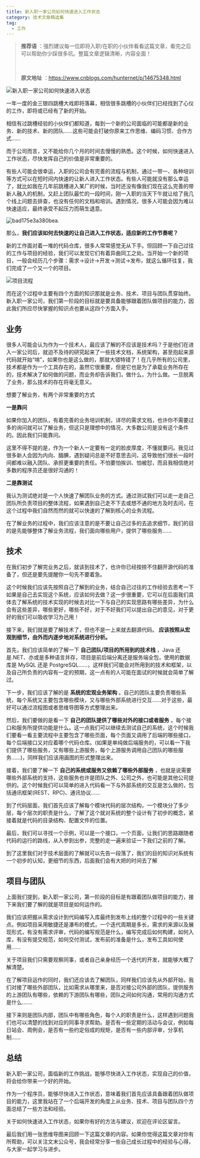 ```yaml
---
title: 新入职一家公司如何快速进入工作状态
category: 技术文章精选集
tag:
  - 工作
---
```


> **推荐语** ：强烈建议每一位即将入职/在职的小伙伴看看这篇文章，看完之后可以帮助你少踩很多坑。整篇文章逻辑清晰，内容全面！
>
> <br/>
>
> **原文地址** ：https://www.cnblogs.com/hunternet/p/14675348.html

![新入职一家公司如何快速进入状态](https://oss.javaguide.cn/github/javaguide/high-quality-technical-articles/work/%E6%96%B0%E5%85%A5%E8%81%8C%E4%B8%80%E5%AE%B6%E5%85%AC%E5%8F%B8%E5%A6%82%E4%BD%95%E5%BF%AB%E9%80%9F%E8%BF%9B%E5%85%A5%E7%8A%B6%E6%80%81.png)

一年一度的金三银四跳槽大戏即将落幕，相信很多跳槽的小伙伴们已经找到了心仪的工作，即将或已经有了新的开始。

相信有过跳槽经验的小伙伴们都知道，每到一个新的公司面临的可能都是新的业务、新的技术、新的团队......这些可能会打破你原来工作思维、编码习惯、合作方式......

而于公司而言，又不能给你几个月的时间去慢慢的熟悉。这个时候，如何快速进入工作状态，尽快发挥自己的价值是非常重要的。

有些人可能会很幸运，入职的公司会有完善的流程与机制，通过一带一、各种培训等方式可以在短时间内快速的让新人进入工作状态。有些人可能就没有那么幸运了，就比如我在几年前跳槽进入某厂的时候，当时还没有像我们现在这么完善的带新人融入的机制，又赶上团队最忙的一段时间，刚一入职的当天下午就让给了我几个线上问题去排查，也没有任何的文档和培训。遇到情况，很多人可能会因为难以快速适应，最终承受不起压力而萌生退意。

![bad175e3a380bea.](https://hunter-picgos.oss-cn-shanghai.aliyuncs.com/picgo/bad175e3a380bea..jpg)

那么，**我们应该如何去快速的让自己进入工作状态，适应新的工作节奏呢？**

新的工作面对着一堆的代码仓库，很多人常常感觉无从下手。但回顾一下自己过往的工作与项目的经验，我们可以发现它们有着异曲同工之处。当开始一个新的项目，一般会经历几个步骤：需求->设计->开发->测试->发布，就这么循环往复，我们完成了一个又一个的项目。

![项目流程](https://oss.javaguide.cn/github/javaguide/high-quality-technical-articles/work/image-20220704191430466.png)

而在这个过程中主要有四个方面的知识那就是业务、技术、项目与团队贯穿始终。新入职一家公司，我们第一阶段的目标就是要具备能够跟着团队做项目的能力，因此我们所应尽快掌握的知识点也要从这四个方面入手。

## 业务

很多人可能会认为作为一个技术人，最应该了解的不应该是技术吗？于是他们在进入一家公司后，就迫不及待的研究起来了一些技术文档，系统架构，甚至抱起来源代码就开始“啃”，如果你也是这么做的，那就大错特错了！在几乎所有的公司里，技术都是作为一个工具存在的，虽然它很重要，但是它也是为了承载业务所存在的，技术解决了如何做的问题，而业务却告诉我们，做什么，为什么做。一旦脱离了业务，那么技术的存在将毫无意义。

想要了解业务，有两个非常重要的方式

**一是靠问**

如果你加入的团队，有着完善的业务培训机制，详尽的需求文档，也许你不需要过多的询问就可以了解业务，但这只是理想中的情况，大多数公司是没有这个条件的。因此我们只能靠问。

这里不得不提的是，作为一个新人一定要有一定的脸皮厚度，不懂就要问。我见过很多新人会因为内向、腼腆，遇到疑问总是不好意思去问，这导致他们很长一段时间都难以融入团队、承担更重要的责任。不怕要怕挨训、怕被怼，而且我相信绝对多数的程序员还是很好沟通的！

**二是靠测试**

我认为测试绝对是一个人快速了解团队业务的方式。通过测试我们可以走一走自己团队所负责项目的整体流程，如果遇到自己走不下去或想不通的地方及时去问，在这个过程中我们自然而然的就可以快速的了解到核心的业务流程。

在了解业务的过程中，我们应该注意的是不要让自己过多的去追求细节，我们的目的是先能够整体了解业务流程，我们面向哪些用户，提供了哪些服务......

## 技术

在我们初步了解完业务之后，就该到技术了，也许你已经按捺不住翻开源代码的准备了，但还是要先提醒你一句先不要着急。

这个时候我们应该先按照自己了解到的业务，结合自己过往的工作经验去思考一下如果是自己去实现这个系统，应该如何去做？这一步很重要，它可以在后面我们具体去了解系统的技术实现的时候去对比一下与自己的实现思路有哪些差异，为什么会有这些差异，哪些更好，哪些不好，对于不好我们可以提出自己的意见，对于更好的我们可以吸收学习为己用！

接下来，我们就是要了解技术了，但也不是一上来就去翻源代码。 **应该按照从宏观到细节，由外而内逐步地对系统进行分析。**

首先，我们应该简单的了解一下 **自己团队/项目的所用到的技术栈** ，Java 还是.NET、亦或是多种语言并存，项目是前后端分离还是服务端全包，使用的数据库是 MySQL 还是 PostgreSQL......，这样我们可能会对所用到的技术和框架，以及自己所负责的内容有一定的预期，这一点有的人可能在面试的时候就会简单了解过。

下一步，我们应该了解的是 **系统的宏观业务架构** 。自己的团队主要负责哪些系统，每个系统又主要包含哪些模块，又与哪些外部系统进行交互......对于这些，最好可以通过流程图或者思维导图等方式整理出来。

然后，我们要做的是看一下 **自己的团队提供了哪些对外的接口或者服务** 。每个接口和服务所提供功能是什么。这一点我们可以继续去测试自己的系统，这个时候我们要看一看主要流程中主要包含了哪些页面，每个页面又调用了后端的哪些接口，每个后端接口又对应着哪个代码仓库。(如果是单纯做后端服务的，可以看一下我们提供了哪些服务，又有哪些上游服务，每个上游服务调用自己团队的哪些服务......)，同样我们应该用画图的形式整理出来。

接着，我们要了解一下 **自己的系统或服务又依赖了哪些外部服务** ，也就是说需要哪些外部系统的支持，这些服务也许是团队之外、公司之外，也可能是其他公司提供的。这个时候我们可以简单的进入代码看一下与外部系统的交互是怎么做的，包括通讯框架(REST、RPC)、通讯协议......

到了代码层面，我们首先应该了解每个模块代码的层次结构，一个模块分了多少层，每个层次的职责是什么，了解了这个就对系统的整个设计有了初步的概念，紧接着就是代码的目录结构、配置文件的位置。

最后，我们可以寻找一个示例，可以是一个接口，一个页面，让我们的思路跟随者代码的运行的路线，从入参到出参，完整的走一遍来验证一下我们之前的了解。

到了这里我们对于技术层面的了解就可以先告一段落了，我们的目的知识对系统有一个初步的认知，更细节的东西，后面我们会有大把的时间去了解

## 项目与团队

上面我们提到，新入职一家公司，第一阶段的目标是有跟着团队做项目的能力，接下来我们要了解的就是项目是如何运作的。

我们应该把握从需求设计到代码编写入库最终到发布上线的整个过程中的一些关键点。例如项目采用敏捷还是瀑布的模式，一个迭代周期是多长，需求的来源以及展现形式，有没有需求评审，代码的编写规范是什么，编写完成后如何构建，如何入库，有没有提交规范，如何交付测试，发布前的准备是什么，发布工具如何使用......

关于项目我们只需要观察同事，或者自己亲身经历一个迭代的开发，就能够大概了解清楚。

在了解项目运作的同时，我们还应该去了解团队，同样我们应该先从外部开始，我们对接了哪些外部团队，比如需求从哪里来，是否对接公司外部的团队，提供服务的上游团队有哪些，依赖的下游团队有哪些，团队之间如何沟通，常用的沟通方式是什么.......

接下来则是团队内部，团队中有哪些角色，每个人的职责是什么，这样遇到问题我们也可以清楚的找到对应的同事寻求帮助。是否有一些定期的活动与会议，例如每日站会、周例会，是否有一些约定俗成的规矩，是否有一些内部评审，分享机制......

## 总结

新入职一家公司，面临新的工作挑战，能够尽快进入工作状态，实现自己的价值，将会给你带来一个好的开始。

作为一个程序员，能够尽快进入工作状态，意味着我们首先应该具备跟着团队做项目的能力，这里我站在了一个后端开发的角度上从业务、技术、项目与团队四个方面总结了一些方法和经验。

关于如何快速进入工作状态，如果你有好的方法与建议，欢迎在评论区留言。

最后我们用一张思维导图来回顾一下这篇文章的内容。如果你觉得这篇文章对你有所帮助，可以关注文末公众号，我会经常分享一些自己成长过程中的经验与心得，与大家一起学习与进步。
